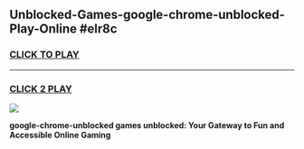 
## Unblocked-Games-google-chrome-unblocked-Play-Online #elr8c
<h3>
<a href="https://news.freeplayer.one?title=google-chrome-unblocked&ref=3">CLICK TO PLAY</a></h3>
<hr>

<h3>
<a href="https://news.freeplayer.one?title=google-chrome-unblocked&ref=3">CLICK 2 PLAY</a>
  
</h3>

<a href="https://news.freeplayer.one?title=google-chrome-unblocked&ref=3"><img src="https://clearcache.store/games.png"></a>


**google-chrome-unblocked games unblocked: Your Gateway to Fun and Accessible Online Gaming**
